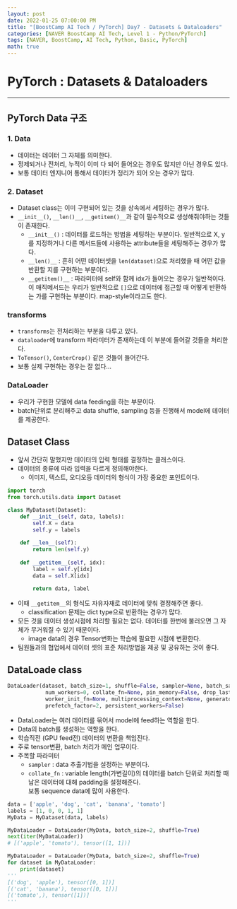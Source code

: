 ```yaml
---
layout: post
date: 2022-01-25 07:00:00 PM
title: "[BoostCamp AI Tech / PyTorch] Day7 - Datasets & Dataloaders"
categories: [NAVER BoostCamp AI Tech, Level 1 - Python/PyTorch]
tags: [NAVER, BoostCamp, AI Tech, Python, Basic, PyTorch]
math: true
---
```

# PyTorch : Datasets & Dataloaders

---

## PyTorch Data 구조

### 1. Data
- 데이터는 데이터 그 자체를 의미한다.
- 정제되거나 전처리, 누적이 이미 다 되어 들어오는 경우도 많지만 아닌 경우도 있다.
- 보통 데이터 엔지니어 통해서 데이터가 정리가 되어 오는 경우가 많다.

### 2. Dataset
- Dataset class는 이미 구현되어 있는 것을 상속에서 세팅하는 경우가 많다.
- `__init__()`, `__len()__`, `__getitem()__`과 같이 필수적으로 생성해줘야하는 것들이 존재한다.
    - `__init__()` : 데이터를 로드하는 방법을 세팅하는 부분이다. 일반적으로 X, y를 지정하거나 다른 메서드들에 사용하는 attribute들을 세팅해주는 경우가 많다.
    - `__len()__` : 흔히 어떤 데이터셋을 `len(dataset)`으로 처리했을 때 어떤 값을 반환할 지를 구현하는 부분이다.
    - `__getitem()__` : 파라미터에 self와 함께 idx가 들어오는 경우가 일반적이다. 이 매직메서드는 우리가 일반적으로 `[]`으로 데이터에 접근할 때 어떻게 반환하는 가를 구현하는 부분이다. map-style이라고도 한다.

### transforms
- `transforms`는 전처리하는 부분을 다루고 있다.
- `dataloader`에 transform 파라미터가 존재하는데 이 부분에 들어갈 것들을 처리한다.
- `ToTensor()`, `CenterCrop()` 같은 것들이 들어간다.
- 보통 실제 구현하는 경우는 잘 없다...

### DataLoader
- 우리가 구현한 모델에 data feeding을 하는 부분이다.
- batch단위로 분리해주고 data shuffle, sampling 등을 진행해서 model에 데이터를 제공한다.

## Dataset Class
- 앞서 간단히 말했지만 데이터의 입력 형태를 결정하는 클래스이다.
- 데이터의 종류에 따라 입력을 다르게 정의해야한다.
    - 이미지, 텍스트, 오디오등 데이터의 형식이 가장 중요한 포인트이다.

```python
import torch
from torch.utils.data import Dataset

class MyDataset(Dataset):
    def __init__(self, data, labels):
        self.X = data
        self.y = labels
    
    def __len__(self):
        return len(self.y)
    
    def __getitem__(self, idx):
        label = self.y[idx]
        data = self.X[idx]

        return data, label
```  
- 이때 `__getitem__`의 형식도 자유자재로 데이터에 맞춰 결정해주면 좋다.
    - classification 문제는 dict type으로 반환하는 경우가 많다.
- 모든 것을 데이터 생성시점에 처리할 필요는 없다. 데이터를 한번에 불러오면 그 자체가 무거워질 수 있기 때문이다.
    - image data의 경우 Tensor변화는 학습에 필요한 시점에 변환한다.
- 팀원들과의 협업에서 데이터 셋의 표준 처리방법을 제공 및 공유하는 것이 좋다.

## DataLoade class

```python
DataLoader(dataset, batch_size=1, shuffle=False, sampler=None, batch_sampler=None, 
            num_workers=0, collate_fn=None, pin_memory=False, drop_last=False, timeout=0, 
            worker_init_fn=None, multiprocessing_context=None, generator=None, *, 
            prefetch_factor=2, persistent_workers=False)
```

- DataLoader는 여러 데이터를 묶어서 model에 feed하는 역할을 한다.
- Data의 batch를 생성하는 역할을 한다.
- 학습직전 (GPU feed전) 데이터의 변환을 책임진다.
- 주로 tensor변환, batch 처리가 메인 업무이다.
- 주목할 파라미터
    - `sampler` : data 추출기법을 설정하는 부분이다.
    - `collate_fn` : variable length(가변길이)의 데이터를 batch 단위로 처리할 때 남은 데이터에 대해 padding을 설정해준다.  
        보통 sequence data에 많이 사용한다.

```python
data = ['apple', 'dog', 'cat', 'banana', 'tomato']
labels = [1, 0, 0, 1, 1]
MyData = MyDataset(data, labels)

MyDataLoader = DataLoader(MyData, batch_size=2, shuffle=True)
next(iter(MyDataLoader))
# [('apple', 'tomato'), tensor([1, 1])]

MyDataLoader = DataLoader(MyData, batch_size=2, shuffle=True)
for dataset in MyDataLoader:
    print(dataset)
'''
[('dog', 'apple'), tensor([0, 1])]
[('cat', 'banana'), tensor([0, 1])]
[('tomato',), tensor([1])]
'''
```
